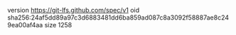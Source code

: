 version https://git-lfs.github.com/spec/v1
oid sha256:24af5dd89a97c3d6883481dd6ba859ad087c8a3092f58887ae8c249ea00af4aa
size 1258

